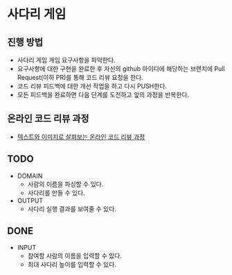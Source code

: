 # 사다리 게임
## 진행 방법
* 사다리 게임 게임 요구사항을 파악한다.
* 요구사항에 대한 구현을 완료한 후 자신의 github 아이디에 해당하는 브랜치에 Pull Request(이하 PR)를 통해 코드 리뷰 요청을 한다.
* 코드 리뷰 피드백에 대한 개선 작업을 하고 다시 PUSH한다.
* 모든 피드백을 완료하면 다음 단계를 도전하고 앞의 과정을 반복한다.

## 온라인 코드 리뷰 과정
* [텍스트와 이미지로 살펴보는 온라인 코드 리뷰 과정](https://github.com/nextstep-step/nextstep-docs/tree/master/codereview)

## TODO

* DOMAIN
    * 사람의 이름을 파싱할 수 있다.
    * 사다리를 만들 수 있다.
* OUTPUT
    * 사다리 실행 결과를 보여줄 수 있다.
## DONE


* INPUT
  * 참여할 사람의 이름을 입력할 수 있다.
  * 최대 사다리 높이를 입력할 수 있다.
